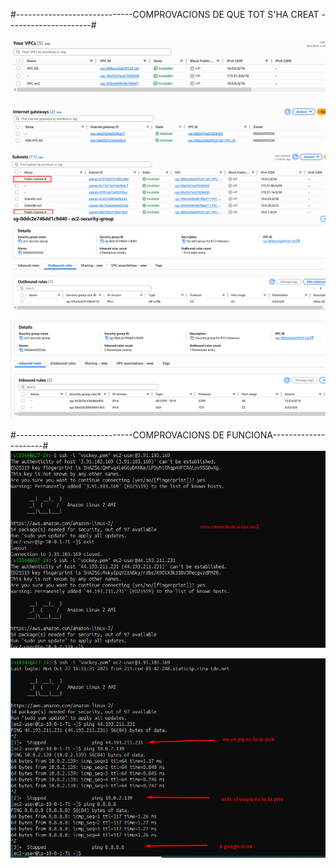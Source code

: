 #-----------------------------COMPROVACIONS DE QUE TOT S'HA CREAT ---------------------#

![alt text](fotos/vps.png)
![alt text](fotos/internet_gateway.png)
![alt text](fotos/subnets.png)
![alt text](fotos/outout_rules.png)
![alt text](fotos/inboud_rules.png)

#-----------------------------COMPROVACIONS DE FUNCIONA---------------------#
![alt text](fotos/ec2-a_ssh.png)

![alt text](fotos/comprovacio_pings.png)
